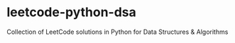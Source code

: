 # leetcode-python-dsa
Collection of LeetCode solutions in Python for Data Structures &amp; Algorithms
